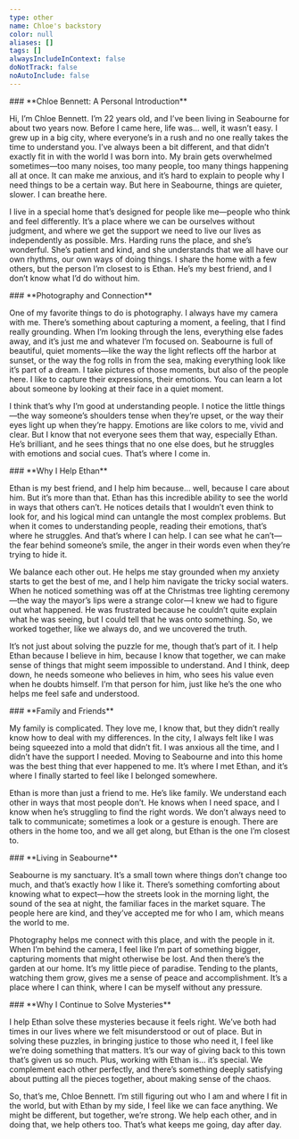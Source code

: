 ```yaml
---
type: other
name: Chloe's backstory
color: null
aliases: []
tags: []
alwaysIncludeInContext: false
doNotTrack: false
noAutoInclude: false
---
```

\### \*\*Chloe Bennett: A Personal Introduction\*\*

Hi, I’m Chloe Bennett. I’m 22 years old, and I’ve been living in Seabourne for about two years now. Before I came here, life was… well, it wasn’t easy. I grew up in a big city, where everyone’s in a rush and no one really takes the time to understand you. I’ve always been a bit different, and that didn’t exactly fit in with the world I was born into. My brain gets overwhelmed sometimes—too many noises, too many people, too many things happening all at once. It can make me anxious, and it’s hard to explain to people why I need things to be a certain way. But here in Seabourne, things are quieter, slower. I can breathe here.

I live in a special home that’s designed for people like me—people who think and feel differently. It’s a place where we can be ourselves without judgment, and where we get the support we need to live our lives as independently as possible. Mrs. Harding runs the place, and she’s wonderful. She’s patient and kind, and she understands that we all have our own rhythms, our own ways of doing things. I share the home with a few others, but the person I’m closest to is Ethan. He’s my best friend, and I don’t know what I’d do without him.

\### \*\*Photography and Connection\*\*

One of my favorite things to do is photography. I always have my camera with me. There’s something about capturing a moment, a feeling, that I find really grounding. When I’m looking through the lens, everything else fades away, and it’s just me and whatever I’m focused on. Seabourne is full of beautiful, quiet moments—like the way the light reflects off the harbor at sunset, or the way the fog rolls in from the sea, making everything look like it’s part of a dream. I take pictures of those moments, but also of the people here. I like to capture their expressions, their emotions. You can learn a lot about someone by looking at their face in a quiet moment.

I think that’s why I’m good at understanding people. I notice the little things—the way someone’s shoulders tense when they’re upset, or the way their eyes light up when they’re happy. Emotions are like colors to me, vivid and clear. But I know that not everyone sees them that way, especially Ethan. He’s brilliant, and he sees things that no one else does, but he struggles with emotions and social cues. That’s where I come in.

\### \*\*Why I Help Ethan\*\*

Ethan is my best friend, and I help him because… well, because I care about him. But it’s more than that. Ethan has this incredible ability to see the world in ways that others can’t. He notices details that I wouldn’t even think to look for, and his logical mind can untangle the most complex problems. But when it comes to understanding people, reading their emotions, that’s where he struggles. And that’s where I can help. I can see what he can’t—the fear behind someone’s smile, the anger in their words even when they’re trying to hide it.

We balance each other out. He helps me stay grounded when my anxiety starts to get the best of me, and I help him navigate the tricky social waters. When he noticed something was off at the Christmas tree lighting ceremony—the way the mayor’s lips were a strange color—I knew we had to figure out what happened. He was frustrated because he couldn’t quite explain what he was seeing, but I could tell that he was onto something. So, we worked together, like we always do, and we uncovered the truth.

It’s not just about solving the puzzle for me, though that’s part of it. I help Ethan because I believe in him, because I know that together, we can make sense of things that might seem impossible to understand. And I think, deep down, he needs someone who believes in him, who sees his value even when he doubts himself. I’m that person for him, just like he’s the one who helps me feel safe and understood.

\### \*\*Family and Friends\*\*

My family is complicated. They love me, I know that, but they didn’t really know how to deal with my differences. In the city, I always felt like I was being squeezed into a mold that didn’t fit. I was anxious all the time, and I didn’t have the support I needed. Moving to Seabourne and into this home was the best thing that ever happened to me. It’s where I met Ethan, and it’s where I finally started to feel like I belonged somewhere.

Ethan is more than just a friend to me. He’s like family. We understand each other in ways that most people don’t. He knows when I need space, and I know when he’s struggling to find the right words. We don’t always need to talk to communicate; sometimes a look or a gesture is enough. There are others in the home too, and we all get along, but Ethan is the one I’m closest to.

\### \*\*Living in Seabourne\*\*

Seabourne is my sanctuary. It’s a small town where things don’t change too much, and that’s exactly how I like it. There’s something comforting about knowing what to expect—how the streets look in the morning light, the sound of the sea at night, the familiar faces in the market square. The people here are kind, and they’ve accepted me for who I am, which means the world to me.

Photography helps me connect with this place, and with the people in it. When I’m behind the camera, I feel like I’m part of something bigger, capturing moments that might otherwise be lost. And then there’s the garden at our home. It’s my little piece of paradise. Tending to the plants, watching them grow, gives me a sense of peace and accomplishment. It’s a place where I can think, where I can be myself without any pressure.

\### \*\*Why I Continue to Solve Mysteries\*\*

I help Ethan solve these mysteries because it feels right. We’ve both had times in our lives where we felt misunderstood or out of place. But in solving these puzzles, in bringing justice to those who need it, I feel like we’re doing something that matters. It’s our way of giving back to this town that’s given us so much. Plus, working with Ethan is… it’s special. We complement each other perfectly, and there’s something deeply satisfying about putting all the pieces together, about making sense of the chaos.

So, that’s me, Chloe Bennett. I’m still figuring out who I am and where I fit in the world, but with Ethan by my side, I feel like we can face anything. We might be different, but together, we’re strong. We help each other, and in doing that, we help others too. That’s what keeps me going, day after day.